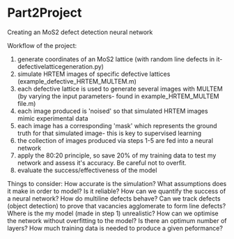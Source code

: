 # Part2Project
Creating an MoS2 defect detection neural network

Workflow of the project:

1. generate coordinates of an MoS2 lattice (with random line defects in it- defectivelatticegeneration.py)
2. simulate HRTEM images of specific defective lattices (example_defective_HRTEM_MULTEM.m)
3. each defective lattice is used to generate several images with MULTEM (by varying the input parameters- found in example_HRTEM_MULTEM file.m)
4. each image produced is 'noised' so that simulated HRTEM images mimic experimental data
5. each image has a corresponding 'mask' which represents the ground truth for that simulated image- this is key to supervised learning
6. the collection of images produced via steps 1-5 are fed into a neural network
7. apply the 80:20 principle, so save 20% of my training data to test my network and assess it's accuracy. Be careful not to overfit.
8. evaluate the success/effectiveness of the model

Things to consider:
How accurate is the simulation? What assumptions does it make in order to model? Is it reliable?
How can we quantify the success of a neural network? 
How do multiline defects behave? Can we track defects (object detection) to prove that vacancies agglomerate to form line defects?
Where is the my model (made in step 1) unrealistic?
How can we optimise the network without overfitting to the model?
Is there an optimum number of layers? How much training data is needed to produce a given peformance?

